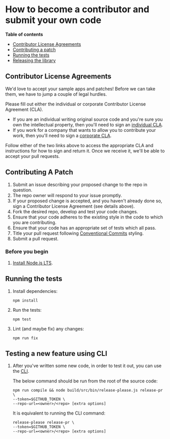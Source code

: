 # How to become a contributor and submit your own code

**Table of contents**

* [Contributor License Agreements](#contributor-license-agreements)
* [Contributing a patch](#contributing-a-patch)
* [Running the tests](#running-the-tests)
* [Releasing the library](#releasing-the-library)

## Contributor License Agreements

We'd love to accept your sample apps and patches! Before we can take them, we
have to jump a couple of legal hurdles.

Please fill out either the individual or corporate Contributor License Agreement
(CLA).

  * If you are an individual writing original source code and you're sure you
    own the intellectual property, then you'll need to sign an [individual CLA](https://developers.google.com/open-source/cla/individual).
  * If you work for a company that wants to allow you to contribute your work,
    then you'll need to sign a [corporate CLA](https://developers.google.com/open-source/cla/corporate).

Follow either of the two links above to access the appropriate CLA and
instructions for how to sign and return it. Once we receive it, we'll be able to
accept your pull requests.

## Contributing A Patch

1.  Submit an issue describing your proposed change to the repo in question.
1.  The repo owner will respond to your issue promptly.
1.  If your proposed change is accepted, and you haven't already done so, sign a
    Contributor License Agreement (see details above).
1.  Fork the desired repo, develop and test your code changes.
1.  Ensure that your code adheres to the existing style in the code to which
    you are contributing.
1.  Ensure that your code has an appropriate set of tests which all pass.
1.  Title your pull request following [Conventional Commits](https://www.conventionalcommits.org/) styling.
1.  Submit a pull request.

### Before you begin

1.  [Install Node.js LTS][node].

## Running the tests

1.  Install dependencies:

        npm install

1.  Run the tests:

        npm test

1.  Lint (and maybe fix) any changes:

        npm run fix

## Testing a new feature using CLI

1. After you've written some new code, in order to test it out, you can use the [CLI][CLI].

   The below command should be run from the root of the source code:

   ```
   npm run compile && node build/src/bin/release-please.js release-pr \
   --token=$GITHUB_TOKEN \
   --repo-url=<owner>/<repo> [extra options]
   ```
   
   It is equivalent to running the CLI command:

   ```
   release-please release-pr \
   --token=$GITHUB_TOKEN \
   --repo-url=<owner>/<repo> [extra options]
   ```

[node]: https://nodejs.org/en/
[CLI]: https://github.com/googleapis/release-please/blob/main/docs/cli.md/
